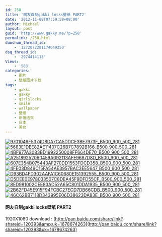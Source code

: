 ```yaml
---
id: 258
title: '网友自制gakki locks壁纸 PART2'
date: '2012-11-08T07:59:59+08:00'
author: Michael
layout: post
guid: 'http://www.gakky.me/?p=258'
permalink: /258.html
duoshuo_thread_id:
    - '1272072281174049250'
dsq_thread_id:
    - '2974414113'
Views:
    - '583'
categories:
    - 图片
    - 壁纸图片下载
tags:
    - gakki
    - gakky
    - girlslocks
    - smile
    - wallpaper
    - 壁纸
    - 新垣结衣
    - 日本
    - 美女
---
```


[![9701046F5374D8DA7CA5DDCE3BE7973F_B500_900_500_281](http://www.yui-aragaki.org/wp-content/uploads/img/9701046F5374D8DA7CA5DDCE3BE7973F_B500_900_500_281.jpeg)](http://www.yui-aragaki.org/wp-content/uploads/img/9701046F5374D8DA7CA5DDCE3BE7973F_B1280_1280_1280_720.jpeg) [![5683E1DEE82AE11407C26B7C7892B166_B500_900_500_281](http://www.yui-aragaki.org/wp-content/uploads/img/5683E1DEE82AE11407C26B7C7892B166_B500_900_500_281.jpeg)](http://www.yui-aragaki.org/wp-content/uploads/img/5683E1DEE82AE11407C26B7C7892B166_B1280_1280_1280_720.jpeg) [![4BF977A3083BD1992250008FF664DE70_B500_900_500_281](http://www.yui-aragaki.org/wp-content/uploads/img/4BF977A3083BD1992250008FF664DE70_B500_900_500_281.jpeg)](http://www.yui-aragaki.org/wp-content/uploads/img/4BF977A3083BD1992250008FF664DE70_B1280_1280_1280_720.jpeg) [![A25189252060459A092113AFE9687D8D_B500_900_500_281](http://www.yui-aragaki.org/wp-content/uploads/img/A25189252060459A092113AFE9687D8D_B500_900_500_281.jpeg)](http://www.yui-aragaki.org/wp-content/uploads/img/A25189252060459A092113AFE9687D8D_B1280_1280_1280_720.jpeg) [![607E354B075443AF270DD1553FDCD358_B500_900_500_281](http://www.yui-aragaki.org/wp-content/uploads/img/607E354B075443AF270DD1553FDCD358_B500_900_500_281.jpeg)](http://www.yui-aragaki.org/wp-content/uploads/img/607E354B075443AF270DD1553FDCD358_B1280_1280_1280_720.jpeg) [![4FE03D849C15FA54AE3957BAC3EE5647_B500_900_500_281](http://www.yui-aragaki.org/wp-content/uploads/img/4FE03D849C15FA54AE3957BAC3EE5647_B500_900_500_281.jpeg)](http://www.yui-aragaki.org/wp-content/uploads/img/4FE03D849C15FA54AE3957BAC3EE5647_B1280_1280_1280_720.jpeg) [![D93BD4FD302AAFA1C60680E151392555_B500_900_500_281](http://www.yui-aragaki.org/wp-content/uploads/img/D93BD4FD302AAFA1C60680E151392555_B500_900_500_281.jpeg)](http://www.yui-aragaki.org/wp-content/uploads/img/D93BD4FD302AAFA1C60680E151392555_B1280_1280_1280_720.jpeg) [![D5DEE0E978033507C8DEA45F9DFD55CF_B500_900_500_281](http://www.yui-aragaki.org/wp-content/uploads/img/D5DEE0E978033507C8DEA45F9DFD55CF_B500_900_500_281.jpeg)](http://www.yui-aragaki.org/wp-content/uploads/img/D5DEE0E978033507C8DEA45F9DFD55CF_B1280_1280_1280_720.jpeg) [![8ED981002CEE83AD52A65C801DDA1935_B500_900_500_281](http://www.yui-aragaki.org/wp-content/uploads/img/8ED981002CEE83AD52A65C801DDA1935_B500_900_500_281.jpeg)](http://www.yui-aragaki.org/wp-content/uploads/img/8ED981002CEE83AD52A65C801DDA1935_B1280_1280_1280_720.jpeg) [![2B62FD45E915F94FCBC27ECD7DB66CDB_B500_900_500_281](http://www.yui-aragaki.org/wp-content/uploads/img/2B62FD45E915F94FCBC27ECD7DB66CDB_B500_900_500_281.jpeg)](http://www.yui-aragaki.org/wp-content/uploads/img/2B62FD45E915F94FCBC27ECD7DB66CDB_B1280_1280_1280_720.jpeg) [![46C62BB7118D343995E06D38623DA83E_B500_900_500_281](http://www.yui-aragaki.org/wp-content/uploads/img/46C62BB7118D343995E06D38623DA83E_B500_900_500_281.jpeg)](http://www.yui-aragaki.org/wp-content/uploads/img/46C62BB7118D343995E06D38623DA83E_B1280_1280_1280_720.jpeg)

#### 网友自制gakki locks壁纸 PART2

1920X1080 download : [http://pan.baidu.com/share/link?shareid=120393&amp;uk=1678674263](http://pan.baidu.com/share/link?shareid=120393&uk=1678674263)